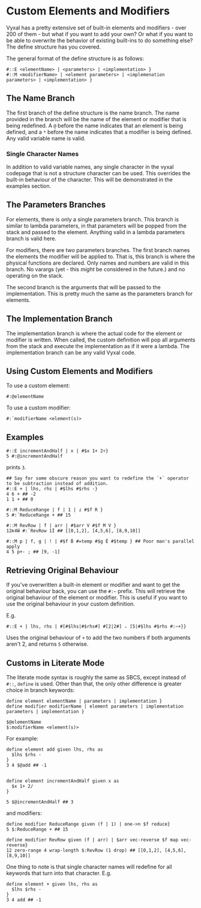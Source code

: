 # Custom Elements and Modifiers

Vyxal has a pretty extensive set of built-in elements and modifiers - over 200 of them - but what if you want to add your own? Or what if you want to be able to overwrite the behavior of existing built-ins to do something else? The define structure has you covered.

The general format of the define structure is as follows:

```
#::E <elementName> | <parameters> | <implementation> }
#::M <modifierName> | <element parameters> | <implemenation parameters> | <implementation> }
```

## The Name Branch

The first branch of the define structure is the name branch. The name provided in the branch will be the name of the element or modifier that is being redefined. A `@` before the name indicates that an element is being defined, and a `*` before the name indicates that a modifier is being defined. Any valid variable name is valid.

### Single Character Names

In addition to valid variable names, any single character in the vyxal codepage that is not a structure character can be used. This overrides the built-in behaviour of the character. This will be demonstrated in the examples section.

## The Parameters Branches

For elements, there is only a single parameters branch. This branch is similar to
lambda parameters, in that parameters will be popped from the stack and passed to the element. Anything valid in a lambda parameters branch is valid here.

For modifiers, there are two parameters branches. The first branch names the
elements the modifier will be applied to. That is, this branch is where the physical functions are declared. Only names and numbers are valid in this branch. No varargs (yet - this _might_ be considered in the future.) and no operating on the stack.

The second branch is the arguments that will be
passed to the implementation. This is pretty much the same as the parameters branch for elements.

## The Implementation Branch

The implementation branch is where the actual code for the element or modifier is written. When called, the custom definition will pop all arguments from the stack
and execute the implementation as if it were a lambda. The implementation branch can be any valid Vyxal code.

## Using Custom Elements and Modifiers

To use a custom element:

```
#:@elementName
```

To use a custom modifier:

```
#:`modifierName <element(s)>
```

## Examples

```
#::E incrementAndHalf | x | #$x 1+ 2÷}
5 #:@incrementAndHalf
```

prints `3`.

```
## Say for some obscure reason you want to redefine the `+` operator to be subtraction instead of addition.
#::E + | lhs, rhs | #$lhs #$rhs -}
4 6 + ## -2
1 1 + ## 0
```

```
#::M ReduceRange | f | 1 | ɾ #$f R }
5 #:`ReduceRange + ## 15

#::M RevRow | f | arr | #$arr V #$f M V } 
12ʀ4Ẇ #:`RevRow 1İ ## [[0,1,2], [4,5,6], [8,9,10]]

#::M p | f, g | ! | #$f Ḃ #=temp #$g Ė #$temp } ## Poor man's parallel apply
4 5 p+- ; ## [9, -1]
```

## Retrieving Original Behaviour

If you've overwritten a built-in element or modifier and want to get the original behaviour back, you can use the `#:~` prefix. This will retrieve the original behaviour of the element or modifier. This is useful if you want to use the original behaviour in your custom definition.

E.g.

```
#::E + | lhs, rhs | #[#$lhs|#$rhs#] #[2|2#] ₌ [5|#$lhs #$rhs #:~+}}
```


Uses the original behaviour of `+` to add the two numbers if both arguments aren't 2, and returns `5` otherwise.

## Customs in Literate Mode

The literate mode syntax is roughly the same as SBCS, except instead of `#::`, `define` is used. Other than that, the only other difference is greater choice in
branch keywords:

```
define element elementName | parameters | implementation }
define modifier modifierName | element parameters | implementation parameters | implementation }
```

```
$@elementName
$:modifierName <element(s)>
```

For example:

```
define element add given lhs, rhs as
  $lhs $rhs - 
}
3 4 $@add ## -1


define element incrementAndHalf given x as
  $x 1+ 2/
}

5 $@incrementAndHalf ## 3
```

and modifiers:

```
define modifier ReduceRange given (f | 1) | one->n $f reduce}
5 $:ReduceRange + ## 15

define modifier RevRow given (f | arr) | $arr vec-reverse $f map vec-reverse}
12 zero-range 4 wrap-length $:RevRow (1 drop) ## [[0,1,2], [4,5,6], [8,9,10]]
```

One thing to note is that single character names will redefine for all keywords
that turn into that character. E.g.

```
define element + given lhs, rhs as
  $lhs $rhs - 
}
3 4 add ## -1
```
